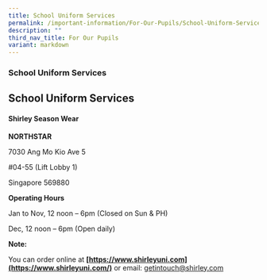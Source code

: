 ```yaml
---
title: School Uniform Services
permalink: /important-information/For-Our-Pupils/School-Uniform-Services/
description: ""
third_nav_title: For Our Pupils
variant: markdown
---
```

### School Uniform Services

## School Uniform Services


#### Shirley Season Wear

**NORTHSTAR**

7030 Ang Mo Kio Ave 5

#04-55 (Lift Lobby 1)

Singapore 569880

**Operating Hours**

Jan to Nov, 12 noon – 6pm (Closed on Sun & PH)

Dec, 12 noon – 6pm (Open daily)

**Note:**

You can order online at **[https://www.shirleyuni.com](https://www.shirleyuni.com/)** or email: [getintouch@shirley.com](getintouch@shirley.com)